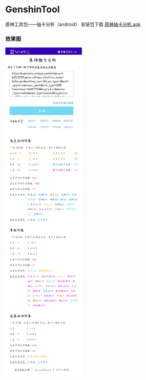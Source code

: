 # GenshinTool
原神工具包——抽卡分析（android）
安装包下载 [原神抽卡分析.apk](https://files.cnblogs.com/files/blogs/682374/genshinTool_1.4.3.apk?t=1648094995)
### 效果图
![image](https://github.com/jorry-yun/GenshinTool/blob/master/%E7%B4%A0%E6%9D%90/Screenshot.jpg)
